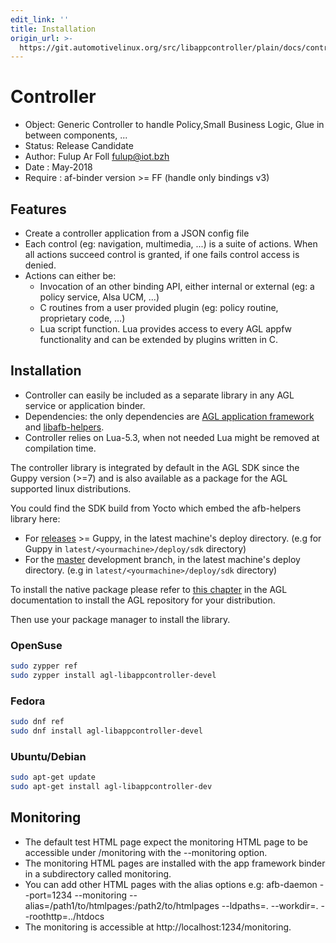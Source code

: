```yaml
---
edit_link: ''
title: Installation
origin_url: >-
  https://git.automotivelinux.org/src/libappcontroller/plain/docs/controller.md?h=master
---
```


<!-- WARNING: This file is generated by fetch_docs.js using /home/boron/Documents/AGL/docs-webtemplate/site/_data/tocs/devguides/master/libappcontroller-guides-devguides-book.yml -->

# Controller

* Object: Generic Controller to handle Policy,Small Business Logic, Glue in between components, ...
* Status: Release Candidate
* Author: Fulup Ar Foll fulup@iot.bzh
* Date  : May-2018
* Require : af-binder version >= FF (handle only bindings v3)

## Features

* Create a controller application from a JSON config file
* Each control (eg: navigation, multimedia, ...) is a suite of actions. When all actions succeed
 control is granted, if one fails control access is denied.
* Actions can either be:
  * Invocation of an other binding API, either internal or external (eg: a policy service, Alsa UCM, ...)
  * C routines from a user provided plugin (eg: policy routine, proprietary code, ...)
  * Lua script function. Lua provides access to every AGL appfw functionality and can be extended by
   plugins written in C.

## Installation

* Controller can easily be included as a separate library in any AGL service or application binder.
* Dependencies: the only dependencies are [AGL application framework](https://gerrit.automotivelinux.org/gerrit/p/src/app-framework-binder.git)
 and [libafb-helpers](https://gerrit.automotivelinux.org/gerrit/p/src/libafb-helpers.git).
* Controller relies on Lua-5.3, when not needed Lua might be removed at compilation time.

The controller library is integrated by default in the AGL SDK since the Guppy
version (>=7) and is also available as a package for the AGL supported linux
distributions.

You could find the SDK build from Yocto which embed the afb-helpers library
here:

* For [releases](https://download.automotivelinux.org/AGL/release/) >= Guppy, in
 the latest machine's deploy directory. (e.g for Guppy in
 `latest/<yourmachine>/deploy/sdk` directory)
* For the [master](https://download.automotivelinux.org/AGL/snapshots/master/)
 development branch, in the latest machine's deploy directory. (e.g in
 `latest/<yourmachine>/deploy/sdk` directory)

To install the native package please refer to [this chapter](../1-verify-build-host.html)
in the AGL documentation to install the AGL repository for your distribution.

Then use your package manager to install the library.

### OpenSuse

```bash
sudo zypper ref
sudo zypper install agl-libappcontroller-devel
```

### Fedora

```bash
sudo dnf ref
sudo dnf install agl-libappcontroller-devel
```

### Ubuntu/Debian

```bash
sudo apt-get update
sudo apt-get install agl-libappcontroller-dev
```

## Monitoring

* The default test HTML page expect the monitoring HTML page to be accessible under /monitoring with
 the --monitoring option.
* The monitoring HTML pages are installed with the app framework binder in a subdirectory called
 monitoring.
* You can add other HTML pages with the alias options e.g:
 afb-daemon --port=1234 --monitoring --alias=/path1/to/htmlpages:/path2/to/htmlpages --ldpaths=. --workdir=. --roothttp=../htdocs
* The monitoring is accessible at http://localhost:1234/monitoring.

